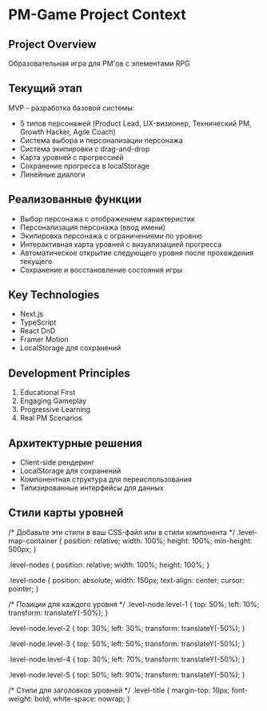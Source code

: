 # PM-Game Project Context

## Project Overview
Образовательная игра для PM'ов с элементами RPG

## Текущий этап
MVP - разработка базовой системы:
- 5 типов персонажей (Product Lead, UX-визионер, Технический PM, Growth Hacker, Agile Coach)
- Система выбора и персонализации персонажа
- Система экипировки с drag-and-drop
- Карта уровней с прогрессией
- Сохранение прогресса в localStorage
- Линейные диалоги

## Реализованные функции
- Выбор персонажа с отображением характеристик
- Персонализация персонажа (ввод имени)
- Экипировка персонажа с ограничениями по уровню
- Интерактивная карта уровней с визуализацией прогресса
- Автоматическое открытие следующего уровня после прохождения текущего
- Сохранение и восстановление состояния игры

## Key Technologies
- Next.js
- TypeScript
- React DnD
- Framer Motion
- LocalStorage для сохранений

## Development Principles
1. Educational First
2. Engaging Gameplay
3. Progressive Learning
4. Real PM Scenarios

## Архитектурные решения
- Client-side рендеринг
- LocalStorage для сохранений
- Компонентная структура для переиспользования
- Типизированные интерфейсы для данных

## Стили карты уровней
/* Добавьте эти стили в ваш CSS-файл или в стили компонента */
.level-map-container {
  position: relative;
  width: 100%;
  height: 100%;
  min-height: 500px;
}

.level-nodes {
  position: relative;
  width: 100%;
  height: 100%;
}

.level-node {
  position: absolute;
  width: 150px;
  text-align: center;
  cursor: pointer;
}

/* Позиции для каждого уровня */
.level-node.level-1 {
  top: 50%;
  left: 10%;
  transform: translateY(-50%);
}

.level-node.level-2 {
  top: 30%;
  left: 30%;
  transform: translateY(-50%);
}

.level-node.level-3 {
  top: 50%;
  left: 50%;
  transform: translateY(-50%);
}

.level-node.level-4 {
  top: 30%;
  left: 70%;
  transform: translateY(-50%);
}

.level-node.level-5 {
  top: 50%;
  left: 90%;
  transform: translateY(-50%);
}

/* Стили для заголовков уровней */
.level-title {
  margin-top: 10px;
  font-weight: bold;
  white-space: nowrap;
} 